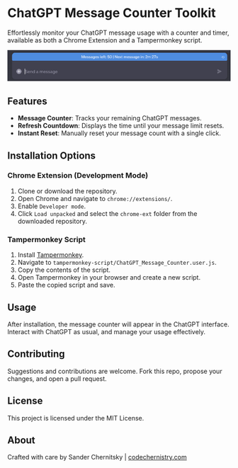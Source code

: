 # ChatGPT Message Counter Toolkit

Effortlessly monitor your ChatGPT message usage with a counter and timer, available as both a Chrome Extension and a Tampermonkey script.

![ChatGPT Message Counter Screenshot](/assets/screenshot.png)

## Features

- **Message Counter**: Tracks your remaining ChatGPT messages.
- **Refresh Countdown**: Displays the time until your message limit resets.
- **Instant Reset**: Manually reset your message count with a single click.

## Installation Options

### Chrome Extension (Development Mode)
1. Clone or download the repository.
2. Open Chrome and navigate to `chrome://extensions/`.
3. Enable `Developer mode`.
4. Click `Load unpacked` and select the `chrome-ext` folder from the downloaded repository.

### Tampermonkey Script
1. Install [Tampermonkey](https://www.tampermonkey.net/).
2. Navigate to `tampermonkey-script/ChatGPT_Message_Counter.user.js`.
3. Copy the contents of the script.
4. Open Tampermonkey in your browser and create a new script.
5. Paste the copied script and save.

## Usage

After installation, the message counter will appear in the ChatGPT interface. Interact with ChatGPT as usual, and manage your usage effectively.

## Contributing

Suggestions and contributions are welcome. Fork this repo, propose your changes, and open a pull request.

## License

This project is licensed under the MIT License.

## About

Crafted with care by Sander Chernitsky | [codechernistry.com](http://codechernistry.com)
